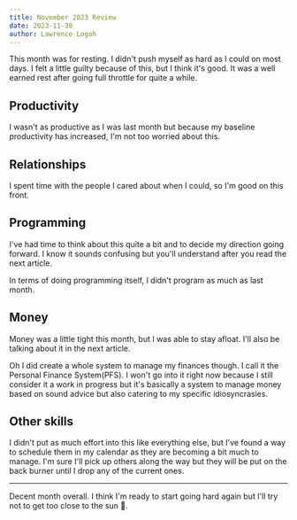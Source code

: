 ```yaml
---
title: November 2023 Review
date: 2023-11-30
author: Lawrence Logoh
---
```


This month was for resting. I didn't push myself as hard as I could on
most days. I felt a little guilty because of this, but I think it's good.
It was a well earned rest after going full throttle for quite a while. 


## Productivity
I wasn't as productive as I was last month but because my baseline
productivity has increased, I'm not too worried about this.

## Relationships
I spent time with the people I cared about when I could, so I'm good on this front.

## Programming
I've had time to think about this quite a bit and to decide my direction
going forward. I know it sounds confusing but you'll understand after
you read the next article. 

In terms of doing programming itself, I didn't program as much as last
month. 

## Money
Money was a little tight this month, but I was able to stay afloat. I'll
also be talking about it in the next article.

Oh I did create a whole system to manage my finances though. I call it
the Personal Finance System(PFS). I won't go into it right now because I
still consider it a work in progress but it's basically a system to manage
money based on sound advice but also catering to my specific
idiosyncrasies.

## Other skills
I didn't put as much effort into this like everything else, but I've
found a way to schedule them in my calendar as they are becoming a bit
much to manage. I'm sure I'll pick up others along the way but they will
be put on the back burner until I drop any of the current ones.

---

Decent month overall. I think I'm ready to start going hard again but I'll try not to get too close to the sun 🙂. 
